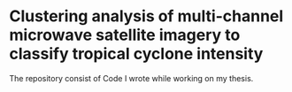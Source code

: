 # Clustering analysis of multi-channel microwave satellite imagery to classify tropical cyclone intensity

The repository consist of Code I wrote while working on my thesis.
